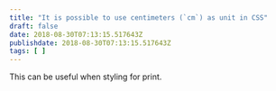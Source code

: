 ```yaml
---
title: "It is possible to use centimeters (`cm`) as unit in CSS"
draft: false
date: 2018-08-30T07:13:15.517643Z
publishdate: 2018-08-30T07:13:15.517643Z
tags: [ ]
---
```

This can be useful when styling for print.
    